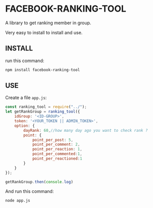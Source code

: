 # FACEBOOK-RANKING-TOOL

A library to get ranking member in group.

Very easy to install to install and use.

## INSTALL
run this command:
```bash
npm install facebook-ranking-tool

```

## USE
Create a file `app.js`:
```js
const ranking_tool = require("../");
let getRankGroup = ranking_tool({
    idGroup: '<ID-GROUP>',
    token: '<YOUR_TOKEN || ADMIN_TOKEN>',
    option: {
        dayRank: 60,//how many day ago you want to check rank ?
        point: {
            point_per_post: 5,
            point_per_comment: 2,
            point_per_reaction: 1,
            point_per_commented:1,
            point_per_reactioned:1
        }
    }
});

getRankGroup.then(console.log)
```
And run this command:
```bash
node app.js
```
